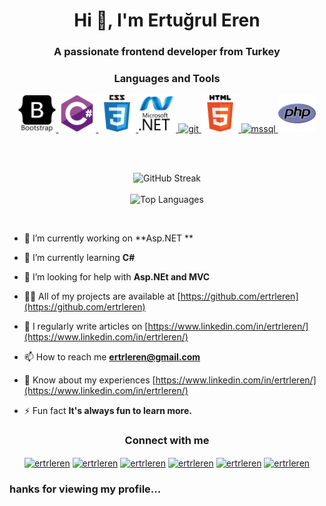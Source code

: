 <h1 align="center">Hi 👋, I'm Ertuğrul Eren</h1>
<h3 align="center">A passionate frontend developer from Turkey</h3>

<h3 align="center">Languages and Tools</h3>

<p align="center"> <a href="https://getbootstrap.com" target="_blank" rel="noreferrer"> <img src="https://raw.githubusercontent.com/devicons/devicon/master/icons/bootstrap/bootstrap-plain-wordmark.svg" alt="bootstrap" width="60" height="60"/> </a> <a href="https://www.w3schools.com/cs/" target="_blank" rel="noreferrer"> <img src="https://raw.githubusercontent.com/devicons/devicon/master/icons/csharp/csharp-original.svg" alt="csharp" width="60" height="60"/> </a> <a href="https://www.w3schools.com/css/" target="_blank" rel="noreferrer"> <img src="https://raw.githubusercontent.com/devicons/devicon/master/icons/css3/css3-original-wordmark.svg" alt="css3" width="60" height="60"/> </a> <a href="https://dotnet.microsoft.com/" target="_blank" rel="noreferrer"> <img src="https://raw.githubusercontent.com/devicons/devicon/master/icons/dot-net/dot-net-original-wordmark.svg" alt="dotnet" width="60" height="60"/> </a> <a href="https://git-scm.com/" target="_blank" rel="noreferrer"> <img src="https://www.vectorlogo.zone/logos/git-scm/git-scm-icon.svg" alt="git" width="60" height="60"/> </a> <a href="https://www.w3.org/html/" target="_blank" rel="noreferrer"> <img src="https://raw.githubusercontent.com/devicons/devicon/master/icons/html5/html5-original-wordmark.svg" alt="html5" width="60" height="60"/> </a> <a href="https://www.microsoft.com/en-us/sql-server" target="_blank" rel="noreferrer"> <img src="https://www.svgrepo.com/show/303229/microsoft-sql-server-logo.svg" alt="mssql" width="60" height="60"/> </a> <a href="https://www.php.net" target="_blank" rel="noreferrer"> <img src="https://raw.githubusercontent.com/devicons/devicon/master/icons/php/php-original.svg" alt="php" width="60" height="60"/> </a> </p>
<br><br>

<p align="center">
  <img src="https://github-readme-streak-stats.herokuapp.com/?user=ertrleren&theme=radical&hide_border=false" alt="GitHub Streak" />
  <br><br>
  <img src="https://github-readme-stats.vercel.app/api/top-langs/?username=ertrleren&theme=radical&hide_border=false&include_all_commits=true&count_private=true&layout=compact" alt="Top Languages" />
</p>
<br>


- 🔭 I’m currently working on **Asp.NET **

- 🌱 I’m currently learning **C#**

- 🤝 I’m looking for help with **Asp.NEt and MVC**

- 👨‍💻 All of my projects are available at [https://github.com/ertrleren](https://github.com/ertrleren)

- 📝 I regularly write articles on [https://www.linkedin.com/in/ertrleren/](https://www.linkedin.com/in/ertrleren/)

- 📫 How to reach me **ertrleren@gmail.com**

- 📄 Know about my experiences [https://www.linkedin.com/in/ertrleren/](https://www.linkedin.com/in/ertrleren/)

- ⚡ Fun fact **It's always fun to learn more.**

<h3 align="center">Connect with me</h3>
<p align="center">
<a href="https://twitter.com/ertrleren" target="blank"><img align="center" src="https://raw.githubusercontent.com/rahuldkjain/github-profile-readme-generator/master/src/images/icons/Social/twitter.svg" alt="ertrleren" height="30" width="40" target="_blank" /></a>
<a href="https://linkedin.com/in/ertrleren" target="blank"><img align="center" src="https://raw.githubusercontent.com/rahuldkjain/github-profile-readme-generator/master/src/images/icons/Social/linked-in-alt.svg" alt="ertrleren" height="30" width="40" target="_blank" /></a>
<a href="https://stackoverflow.com/users/ertrleren" target="blank"><img align="center" src="https://raw.githubusercontent.com/rahuldkjain/github-profile-readme-generator/master/src/images/icons/Social/stack-overflow.svg" alt="ertrleren" height="30" width="40"  target="_blank"/></a>
<a href="https://fb.com/ertrleren" target="blank"><img align="center" src="https://raw.githubusercontent.com/rahuldkjain/github-profile-readme-generator/master/src/images/icons/Social/facebook.svg" alt="ertrleren" height="30" width="40" target="_blank" /></a>
<a href="https://instagram.com/ertrleren" target="blank"><img align="center" src="https://raw.githubusercontent.com/rahuldkjain/github-profile-readme-generator/master/src/images/icons/Social/instagram.svg" alt="ertrleren" height="30" width="40" target="_blank" /></a>
<a href="https://medium.com/ertrleren" target="blank"><img align="center" src="https://raw.githubusercontent.com/rahuldkjain/github-profile-readme-generator/master/src/images/icons/Social/medium.svg" alt="ertrleren" height="30" width="40" target="_blank" /></a>
</p>
<h3>hanks for viewing my profile...</h3>
